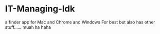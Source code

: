 # IT-Managing-Idk
a finder app for Mac and Chrome and Windows For best but also has other stuff...... muah ha haha
